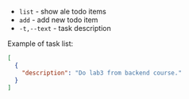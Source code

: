 - `list` - show ale todo items
- `add` - add new todo item
- `-t,--text` - task description

Example of task list:

```json
[
  {
    "description": "Do lab3 from backend course."
  }
]
```
